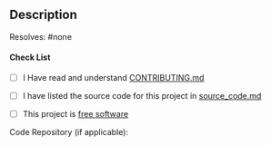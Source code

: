 <!-- PLEASE READ OUR [CONTRIBUTING GUIDELINES](https://github.com/privacytoolsIO/privacytools.io/blob/master/.github/CONTRIBUTING.md) BEFORE SUBMITTING -->

## Description

Resolves: #none <!-- The number of the issue that is resolved by this pull request. If there is none, feel free to delete this line -->

<!--
## Screenshots

-->

#### Check List <!-- Please add an x in each box below, like so: [x] -->

- [ ] I Have read and understand [CONTRIBUTING.md](https://github.com/privacytoolsIO/privacytools.io/blob/master/.github/CONTRIBUTING.md)

- [ ] I have listed the source code for this project in [source_code.md](https://github.com/privacytoolsIO/privacytools.io/blob/master/source_code.md)

- [ ] This project is [free software](https://www.wikipedia.org/wiki/Free_software)

Code Repository (if applicable): 
